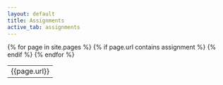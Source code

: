 ```yaml
---
layout: default
title: Assignments
active_tab: assignments
---
```




<table class="table table-striped">
  <tbody>
    {% for page in site.pages %}
      {% if page.url contains assignment %}
        <tr><td>{{page.url}}</td></tr>
      {% endif %}
    {% endfor %}    
  </tbody>
</table>

